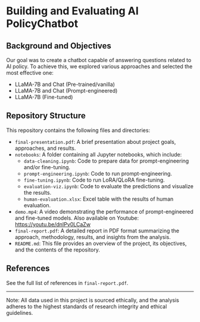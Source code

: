 # Building and Evaluating AI PolicyChatbot 

## Background and Objectives
Our goal was to create a chatbot capable of answering questions related to AI policy. To achieve this, we explored various approaches and selected the most effective one:
- LLaMA-7B and Chat (Pre-trained/vanilla)
- LLaMA-7B and Chat (Prompt-engineered)
- LLaMA-7B (Fine-tuned)

## Repository Structure
This repository contains the following files and directories:

- `final-presentation.pdf`: A brief presentation about project goals, approaches, and results.
- `notebooks`: A folder containing all Jupyter notebooks, which include:
   - `data-cleaning.ipynb`: Code to prepare data for prompt-engineering and/or fine-tuning.
   - `prompt-engineering.ipynb`: Code to run prompt-engineering.
   - `fine-tuning.ipynb`: Code to run LoRA/QLoRA fine-tuning.
   - `evaluation-viz.ipynb`: Code to evaluate the predictions and visualize the results.
   - `human-evaluation.xlsx`: Excel table with the results of human evaluation. 
- `demo.mp4`: A video demonstrating the performance of prompt-engineered and fine-tuned models. Also available on Youtube: https://youtu.be/dnIPv0LCaZw
- `final-report.pdf`: A detailed report in PDF format summarizing the approach, methodology, results, and insights from the analysis.
- `README.md`: This file provides an overview of the project, its objectives, and the contents of the repository.

## References
See the full list of references in `final-report.pdf`. 

---
Note: All data used in this project is sourced ethically, and the analysis adheres to the highest standards of research integrity and ethical guidelines.
